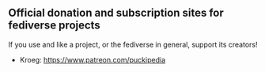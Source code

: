 ## Official donation and subscription sites for fediverse projects

If you use and like a project, or the fediverse in general, support its creators!

* Kroeg: https://www.patreon.com/puckipedia